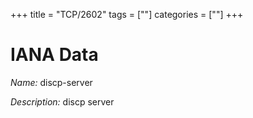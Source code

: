 +++
title = "TCP/2602"
tags = [""]
categories = [""]
+++

# IANA Data

_Name:_ discp-server

_Description:_ discp server

